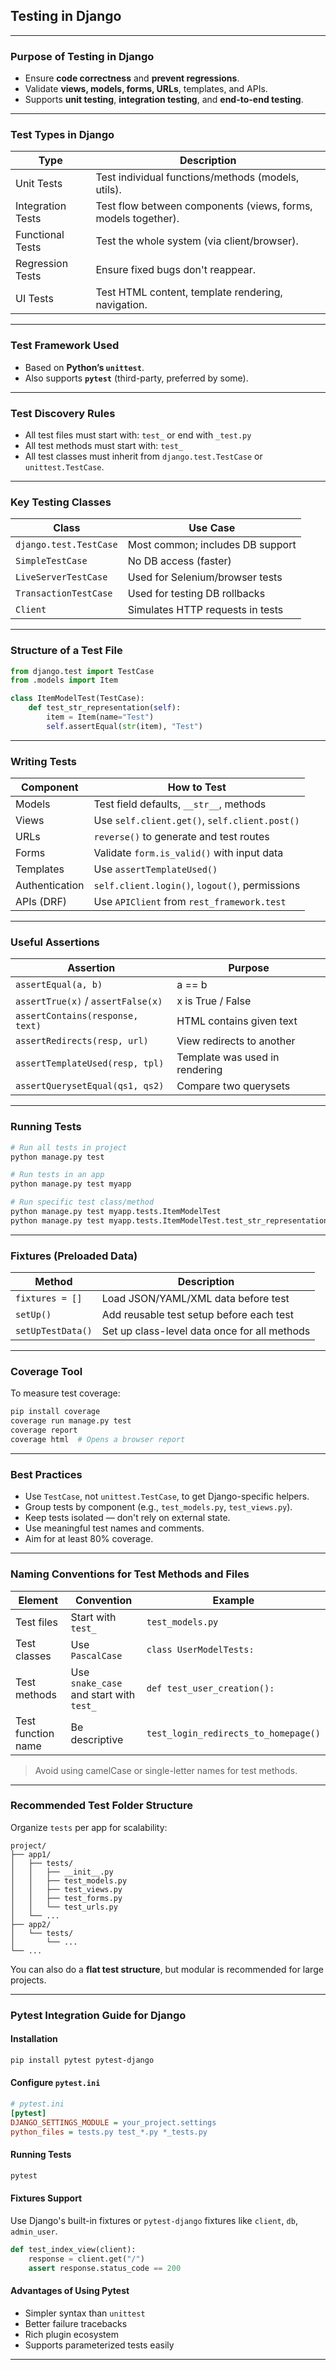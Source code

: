 ## Testing in Django

---

### Purpose of Testing in Django

* Ensure **code correctness** and **prevent regressions**.
* Validate **views, models, forms, URLs**, templates, and APIs.
* Supports **unit testing**, **integration testing**, and **end-to-end testing**.

---

### Test Types in Django

| Type              | Description                                                   |
| ----------------- | ------------------------------------------------------------- |
| Unit Tests        | Test individual functions/methods (models, utils).            |
| Integration Tests | Test flow between components (views, forms, models together). |
| Functional Tests  | Test the whole system (via client/browser).                   |
| Regression Tests  | Ensure fixed bugs don't reappear.                             |
| UI Tests          | Test HTML content, template rendering, navigation.            |

---

### Test Framework Used

* Based on **Python’s `unittest`**.
* Also supports **`pytest`** (third-party, preferred by some).

---

### Test Discovery Rules

* All test files must start with: `test_` or end with `_test.py`
* All test methods must start with: `test_`
* All test classes must inherit from `django.test.TestCase` or `unittest.TestCase`.

---

### Key Testing Classes

| Class                  | Use Case                         |
| ---------------------- | -------------------------------- |
| `django.test.TestCase` | Most common; includes DB support |
| `SimpleTestCase`       | No DB access (faster)            |
| `LiveServerTestCase`   | Used for Selenium/browser tests  |
| `TransactionTestCase`  | Used for testing DB rollbacks    |
| `Client`               | Simulates HTTP requests in tests |

---

### Structure of a Test File

```python
from django.test import TestCase
from .models import Item

class ItemModelTest(TestCase):
    def test_str_representation(self):
        item = Item(name="Test")
        self.assertEqual(str(item), "Test")
```

---

### Writing Tests

| Component      | How to Test                                    |
| -------------- | ---------------------------------------------- |
| Models         | Test field defaults, `__str__`, methods        |
| Views          | Use `self.client.get()`, `self.client.post()`  |
| URLs           | `reverse()` to generate and test routes        |
| Forms          | Validate `form.is_valid()` with input data     |
| Templates      | Use `assertTemplateUsed()`                     |
| Authentication | `self.client.login()`, `logout()`, permissions |
| APIs (DRF)     | Use `APIClient` from `rest_framework.test`     |

---

### Useful Assertions

| Assertion                          | Purpose                        |
| ---------------------------------- | ------------------------------ |
| `assertEqual(a, b)`                | a == b                         |
| `assertTrue(x)` / `assertFalse(x)` | x is True / False              |
| `assertContains(response, text)`   | HTML contains given text       |
| `assertRedirects(resp, url)`       | View redirects to another      |
| `assertTemplateUsed(resp, tpl)`    | Template was used in rendering |
| `assertQuerysetEqual(qs1, qs2)`    | Compare two querysets          |

---

### Running Tests

```bash
# Run all tests in project
python manage.py test

# Run tests in an app
python manage.py test myapp

# Run specific test class/method
python manage.py test myapp.tests.ItemModelTest
python manage.py test myapp.tests.ItemModelTest.test_str_representation
```

---

### Fixtures (Preloaded Data)

| Method            | Description                                  |
| ----------------- | -------------------------------------------- |
| `fixtures = []`   | Load JSON/YAML/XML data before test          |
| `setUp()`         | Add reusable test setup before each test     |
| `setUpTestData()` | Set up class-level data once for all methods |

---

### Coverage Tool

To measure test coverage:

```bash
pip install coverage
coverage run manage.py test
coverage report
coverage html  # Opens a browser report
```

---

### Best Practices

* Use `TestCase`, not `unittest.TestCase`, to get Django-specific helpers.
* Group tests by component (e.g., `test_models.py`, `test_views.py`).
* Keep tests isolated — don't rely on external state.
* Use meaningful test names and comments.
* Aim for at least 80% coverage.

---

###  Naming Conventions for Test Methods and Files

| Element            | Convention                              | Example                              |
| ------------------ | --------------------------------------- | ------------------------------------ |
| Test files         | Start with `test_`                      | `test_models.py`                     |
| Test classes       | Use `PascalCase`                        | `class UserModelTests:`              |
| Test methods       | Use `snake_case` and start with `test_` | `def test_user_creation():`          |
| Test function name | Be descriptive                          | `test_login_redirects_to_homepage()` |

> Avoid using camelCase or single-letter names for test methods.

---

### Recommended Test Folder Structure

Organize `tests` per app for scalability:

```
project/
├── app1/
│   ├── tests/
│   │   ├── __init__.py
│   │   ├── test_models.py
│   │   ├── test_views.py
│   │   ├── test_forms.py
│   │   └── test_urls.py
│   └── ...
├── app2/
│   └── tests/
│       └── ...
└── ...
```

You can also do a **flat test structure**, but modular is recommended for large projects.

---

### Pytest Integration Guide for Django

#### Installation

```bash
pip install pytest pytest-django
```

#### Configure `pytest.ini`

```ini
# pytest.ini
[pytest]
DJANGO_SETTINGS_MODULE = your_project.settings
python_files = tests.py test_*.py *_tests.py
```

#### Running Tests

```bash
pytest
```

#### Fixtures Support

Use Django's built-in fixtures or `pytest-django` fixtures like `client`, `db`, `admin_user`.

```python
def test_index_view(client):
    response = client.get("/")
    assert response.status_code == 200
```

#### Advantages of Using Pytest

* Simpler syntax than `unittest`
* Better failure tracebacks
* Rich plugin ecosystem
* Supports parameterized tests easily

---
